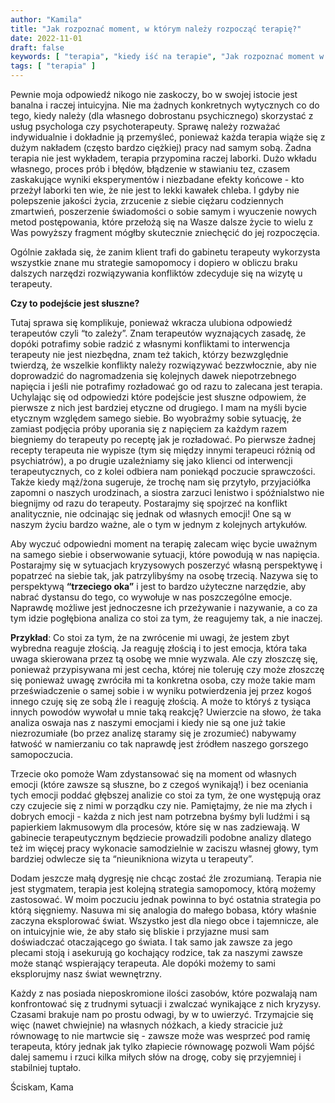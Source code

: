 ```yaml
---
author: "Kamila"
title: "Jak rozpoznać moment, w którym należy rozpocząć terapię?"
date: 2022-11-01
draft: false
keywords: [ "terapia", "kiedy iść na terapie", "Jak rozpoznać moment w którym należy rozpocząć terapię", "psychoterapia" ]
tags: [ "terapia" ]
---
```


Pewnie moja odpowiedź nikogo nie zaskoczy, bo w swojej istocie jest banalna i raczej intuicyjna. Nie ma żadnych konkretnych wytycznych co do tego, kiedy należy (dla własnego dobrostanu psychicznego) skorzystać z usług psychologa czy psychoterapeuty. Sprawę należy rozważać indywidualnie i dokładnie ją przemyśleć, ponieważ każda terapia wiąże się z dużym nakładem (często bardzo ciężkiej) pracy nad samym sobą. Żadna terapia nie jest wykładem, terapia przypomina raczej laborki. Dużo wkładu własnego, proces prób i błędów, błądzenie w stawianiu tez, czasem zaskakujące wyniki eksperymentów i niezbadane efekty końcowe - kto przeżył laborki ten wie, że nie jest to lekki kawałek chleba. I gdyby nie polepszenie jakości życia, zrzucenie z siebie ciężaru codziennych zmartwień, poszerzenie  świadomości o sobie samym i wyuczenie nowych metod postępowania, które przełożą się na Wasze dalsze życie to wielu z Was powyższy fragment mógłby skutecznie zniechęcić do jej rozpoczęcia.

Ogólnie zakłada się, że zanim klient trafi do gabinetu terapeuty wykorzysta wszystkie znane mu strategie samopomocy i dopiero w obliczu braku dalszych narzędzi rozwiązywania konfliktów zdecyduje się na wizytę u terapeuty.

**Czy to podejście jest słuszne?**

Tutaj sprawa się komplikuje, ponieważ wkracza ulubiona odpowiedź terapeutów czyli “to zależy”. Znam terapeutów wyznających zasadę, że dopóki potrafimy sobie radzić z własnymi konfliktami to interwencja terapeuty nie jest niezbędna, znam też takich, którzy bezwzględnie twierdzą, że wszelkie konflikty należy rozwiązywać bezzwłocznie, aby nie doprowadzić do nagromadzenia się kolejnych dawek niepotrzebnego napięcia i jeśli nie potrafimy rozładować go od razu to zalecana jest terapia. Uchylając się od odpowiedzi które podejście jest słuszne odpowiem, że pierwsze z nich jest bardziej etyczne od drugiego. I mam na myśli bycie etycznym względem samego siebie. Bo wyobraźmy sobie sytuację, że zamiast podjęcia próby uporania się z napięciem za każdym razem biegniemy do terapeuty po receptę jak je rozładować. Po pierwsze żadnej recepty terapeuta nie wypisze (tym się między innymi terapeuci różnią od psychiatrów), a po drugie uzależniamy się jako klienci od interwencji terapeutycznych, co z kolei odbiera nam poniekąd poczucie sprawczości. Także kiedy mąż/żona sugeruje, że trochę nam się przytyło, przyjaciółka zapomni o naszych urodzinach, a siostra zarzuci lenistwo i spóźnialstwo nie biegnijmy od razu do terapeuty. Postarajmy się spojrzeć na konflikt analitycznie, nie odcinając się jednak od własnych emocji! One są w naszym życiu bardzo ważne, ale o tym w jednym z kolejnych artykułów.

Aby wyczuć odpowiedni moment na terapię zalecam więc bycie uważnym na samego siebie i obserwowanie sytuacji, które powodują w nas napięcia. Postarajmy się w sytuacjach kryzysowych poszerzyć własną perspektywę i popatrzeć na siebie tak, jak patrzylibyśmy na osobę trzecią. Nazywa się to perspektywą **“trzeciego oka”** i jest to bardzo użyteczne narzędzie, aby nabrać dystansu do tego, co wywołuje w nas poszczególne emocje. Naprawdę możliwe jest jednoczesne ich przeżywanie i nazywanie, a co za tym idzie pogłębiona analiza co stoi za tym, że reagujemy tak, a nie inaczej.

**Przykład**:
Co stoi za tym, że na zwrócenie mi uwagi, że jestem zbyt wybredna reaguje złością.
Ja reaguję złością i to jest emocja, która taka uwaga skierowana przez tą osobę we mnie wyzwala. Ale czy złoszczę się, ponieważ przypisywana mi jest cecha, której nie toleruję czy może złoszczę się ponieważ uwagę zwróciła mi ta konkretna osoba, czy może takie mam przeświadczenie o samej sobie i w wyniku potwierdzenia jej przez kogoś innego czuję się ze sobą źle i reaguję złością. A może to któryś z tysiąca innych powodów wywołał u mnie taką reakcję? Uwierzcie na słowo, że taka analiza oswaja nas z naszymi emocjami i kiedy nie są one już takie niezrozumiałe (bo przez analizę staramy się je zrozumieć) nabywamy łatwość w namierzaniu co tak naprawdę jest źródłem naszego gorszego samopoczucia.

Trzecie oko pomoże Wam zdystansować się na moment od własnych emocji (które zawsze są słuszne, bo z czegoś wynikają!) i bez oceniania tych emocji poddać głębszej analizie co stoi za tym, że one występują oraz czy czujecie się z nimi w porządku czy nie. Pamiętajmy, że nie ma złych i dobrych emocji - każda z nich jest nam potrzebna byśmy byli ludźmi i są papierkiem lakmusowym dla procesów, które się w nas zadziewają. W gabinecie terapeutycznym będziecie prowadzili podobne analizy dlatego też im więcej pracy wykonacie samodzielnie w zaciszu własnej głowy, tym bardziej odwlecze się ta “nieunikniona wizyta u terapeuty”.

Dodam jeszcze małą dygresję nie chcąc zostać źle zrozumianą. Terapia nie jest stygmatem, terapia jest kolejną strategia samopomocy, którą możemy zastosować. W moim poczuciu jednak powinna to być ostatnia strategia po którą sięgniemy. Nasuwa mi się analogia do małego bobasa, który właśnie zaczyna eksplorować świat. Wszystko jest dla niego obce i tajemnicze, ale on intuicyjnie wie, że aby stało się bliskie i przyjazne musi sam doświadczać otaczającego go świata. I tak samo jak zawsze za jego plecami stoją i asekurują go kochający rodzice, tak za naszymi zawsze może stanąć wspierający terapeuta. Ale dopóki możemy to sami eksplorujmy nasz świat wewnętrzny.

Każdy z nas posiada nieposkromione ilości zasobów, które pozwalają nam konfrontować się z trudnymi sytuacji i zwalczać wynikające z nich kryzysy. Czasami brakuje nam po prostu odwagi, by w to uwierzyć. Trzymajcie się więc (nawet chwiejnie) na własnych nóżkach, a kiedy stracicie już równowagę to nie martwcie się - zawsze może was wesprzeć pod ramię terapeuta, który jednak jak tylko złapiecie równowagę pozwoli Wam pójść dalej samemu i rzuci kilka miłych słów na drogę, coby się przyjemniej i stabilniej tuptało.

Ściskam,
Kama
